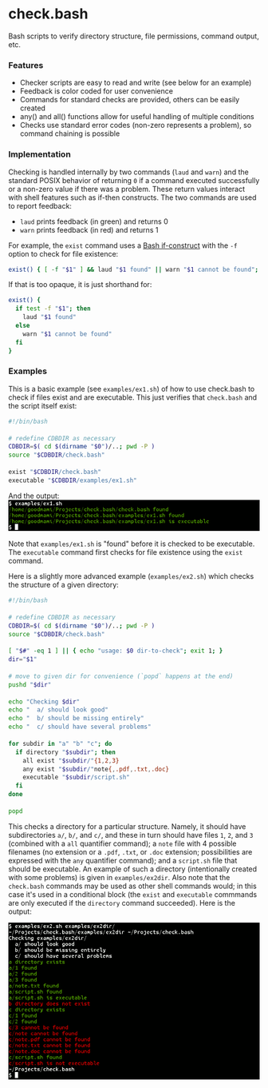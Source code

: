 check.bash
=========

Bash scripts to verify directory structure, file permissions, command output, etc.

### Features ###

* Checker scripts are easy to read and write (see below for an example)
* Feedback is color coded for user convenience
* Commands for standard checks are provided, others can be easily created
* any() and all() functions allow for useful handling of multiple conditions
* Checks use standard error codes (non-zero represents a problem), so command chaining is possible

### Implementation ###

Checking is handled internally by two commands (`laud` and `warn`) and the standard POSIX behavior of returning `0` if a command executed successfully or a non-zero value if there was a problem. These return values interact with shell features such as if-then constructs. The two commands are used to report feedback:

* `laud` prints feedback (in green) and returns 0
* `warn` prints feedback (in red) and returns 1

For example, the `exist` command uses a [Bash if-construct](http://tldp.org/LDP/Bash-Beginners-Guide/html/sect_07_01.html) with the `-f` option to check for file existence:

```bash
exist() { [ -f "$1" ] && laud "$1 found" || warn "$1 cannot be found"; }
```

If that is too opaque, it is just shorthand for:

```bash
exist() {
  if test -f "$1"; then
    laud "$1 found"
  else
    warn "$1 cannot be found"
  fi
}
```

### Examples ###

This is a basic example (see `examples/ex1.sh`) of how to use check.bash to check if files exist and are executable. This just verifies that `check.bash` and the script itself exist:

```bash
#!/bin/bash

# redefine CDBDIR as necessary
CDBDIR=$( cd $(dirname "$0")/..; pwd -P )
source "$CDBDIR/check.bash"

exist "$CDBDIR/check.bash"
executable "$CDBDIR/examples/ex1.sh"
```

And the output:
![Output of examples/ex1.sh](examples/screenshots/ex1-out.png "Output of examples/ex1.sh")

Note that `examples/ex1.sh` is "found" before it is checked to be executable. The `executable` command first checks for file existence using the `exist` command.

Here is a slightly more advanced example (`examples/ex2.sh`) which checks the structure of a given directory:

```bash
#!/bin/bash

# redefine CDBDIR as necessary
CDBDIR=$( cd $(dirname "$0")/..; pwd -P )
source "$CDBDIR/check.bash"

[ "$#" -eq 1 ] || { echo "usage: $0 dir-to-check"; exit 1; }
dir="$1"

# move to given dir for convenience (`popd` happens at the end)
pushd "$dir"

echo "Checking $dir"
echo "  a/ should look good"
echo "  b/ should be missing entirely"
echo "  c/ should have several problems"

for subdir in "a" "b" "c"; do
  if directory "$subdir"; then
    all exist "$subdir/"{1,2,3}
    any exist "$subdir/"note{,.pdf,.txt,.doc}
    executable "$subdir/script.sh"
  fi
done

popd
```

This checks a directory for a particular structure. Namely, it should have subdirectories `a/`, `b/`, and `c/`, and these in turn should have files `1`, `2`, and `3` (combined with a `all` quantifier command); a `note` file with 4 possible filenames (no extension or a `.pdf`, `.txt`, or `.doc` extension; possibilities are expressed with the `any` quantifier command); and a `script.sh` file that should be executable. An example of such a directory (intentionally created with some problems) is given in `examples/ex2dir`. Also note that the `check.bash` commands may be used as other shell commands would; in this case it's used in a conditional block (the `exist` and `executable` commmands are only executed if the `directory` command succeeded). Here is the output:

![Output of examples/ex2.sh](examples/screenshots/ex2-out.png "Output of examples/ex2.sh")
